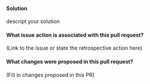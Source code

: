 #### Solution
descript your solution

#### What issue action is associated with this pull request?

(Link to the issue or state the retrospective action here)

#### What changes were proposed in this pull request?

(Fill in changes proposed in this PR)
